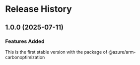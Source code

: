 # Release History
    
## 1.0.0 (2025-07-11)

### Features Added

This is the first stable version with the package of @azure/arm-carbonoptimization
